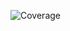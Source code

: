 ![Coverage](https://img.shields.io/endpoint?ul=https://gist.githubusercontent.com/kirillmc/2b40e847e11f5fc64633640b330718f0/raw/ca271f93d3a494f3b90aef075273fe4239ce45ef/coverage.json)